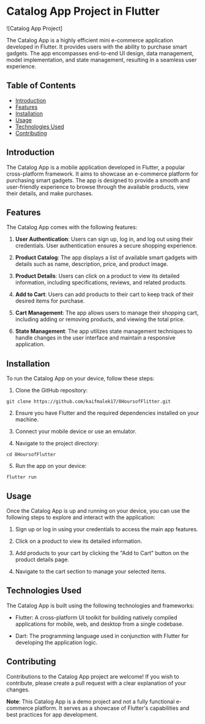 # Catalog App Project in Flutter

![Catalog App Project]

The Catalog App is a highly efficient mini e-commerce application developed in Flutter. It provides users with the ability to purchase smart gadgets. The app encompasses end-to-end UI design, data management, model implementation, and state management, resulting in a seamless user experience.

## Table of Contents

- [Introduction](#introduction)
- [Features](#features)
- [Installation](#installation)
- [Usage](#usage)
- [Technologies Used](#technologies-used)
- [Contributing](#contributing)

## Introduction

The Catalog App is a mobile application developed in Flutter, a popular cross-platform framework. It aims to showcase an e-commerce platform for purchasing smart gadgets. The app is designed to provide a smooth and user-friendly experience to browse through the available products, view their details, and make purchases.

## Features

The Catalog App comes with the following features:

1. **User Authentication**: Users can sign up, log in, and log out using their credentials. User authentication ensures a secure shopping experience.

2. **Product Catalog**: The app displays a list of available smart gadgets with details such as name, description, price, and product image.

3. **Product Details**: Users can click on a product to view its detailed information, including specifications, reviews, and related products.

4. **Add to Cart**: Users can add products to their cart to keep track of their desired items for purchase.

5. **Cart Management**: The app allows users to manage their shopping cart, including adding or removing products, and viewing the total price.

6. **State Management**: The app utilizes state management techniques to handle changes in the user interface and maintain a responsive application.

## Installation

To run the Catalog App on your device, follow these steps:

1. Clone the GitHub repository:

```
git clone https://github.com/kaifmalek17/8HoursofFlitter.git
```

2. Ensure you have Flutter and the required dependencies installed on your machine.

3. Connect your mobile device or use an emulator.

4. Navigate to the project directory:

```
cd 8HoursofFlutter
```

5. Run the app on your device:

```
flutter run
```

## Usage

Once the Catalog App is up and running on your device, you can use the following steps to explore and interact with the application:

1. Sign up or log in using your credentials to access the main app features.

2. Click on a product to view its detailed information.

3. Add products to your cart by clicking the "Add to Cart" button on the product details page.

4. Navigate to the cart section to manage your selected items.

## Technologies Used

The Catalog App is built using the following technologies and frameworks:

- Flutter: A cross-platform UI toolkit for building natively compiled applications for mobile, web, and desktop from a single codebase.

- Dart: The programming language used in conjunction with Flutter for developing the application logic.

## Contributing

Contributions to the Catalog App project are welcome! If you wish to contribute, please create a pull request with a clear explanation of your changes.

**Note**: This Catalog App is a demo project and not a fully functional e-commerce platform. It serves as a showcase of Flutter's capabilities and best practices for app development.
